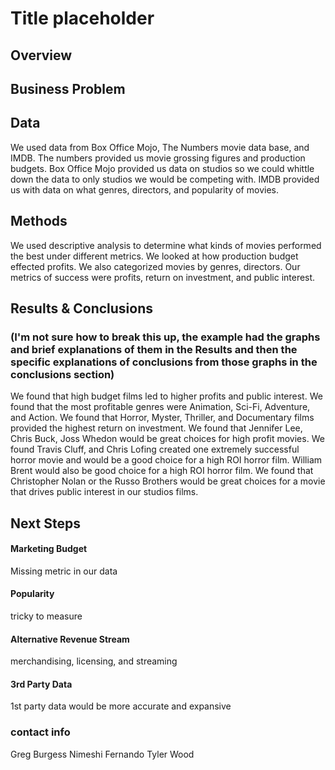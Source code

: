# Title placeholder
## Overview

## Business Problem

## Data
We used data from Box Office Mojo, The Numbers movie data base, and IMDB. The numbers provided us movie grossing figures and production budgets. Box Office Mojo provided us data on studios so we could whittle down the data to only studios we would be competing with. IMDB provided us with data on what genres, directors, and popularity of movies.

## Methods
We used descriptive analysis to determine what kinds of movies performed the best under different metrics. We looked at how production budget effected profits. We also categorized movies by genres, directors. Our metrics of success were profits, return on investment, and public interest.

## Results & Conclusions
### (I'm not sure how to break this up, the example had the graphs and brief explanations of them in the Results and then the specific explanations of conclusions from those graphs in the conclusions section)
We found that high budget films led to higher profits and public interest. We found that the most profitable genres were Animation, Sci-Fi, Adventure, and Action. We found that Horror, Myster, Thriller, and Documentary films provided the highest return on investment. We found that Jennifer Lee, Chris Buck, Joss Whedon would be great choices for high profit movies. We found Travis Cluff, and Chris Lofing created one extremely successful horror movie and would be a good choice for a high ROI horror film. William Brent would also be good choice for a high ROI horror film. We found that Christopher Nolan or the Russo Brothers would be great choices for a movie that drives public interest in our studios films.

## Next Steps
#### Marketing Budget
Missing metric in our data
#### Popularity
tricky to measure
#### Alternative Revenue Stream
merchandising, licensing, and streaming
#### 3rd Party Data
1st party data would be more accurate and expansive

### contact info
Greg Burgess
Nimeshi Fernando
Tyler Wood